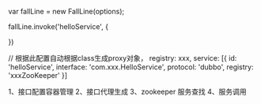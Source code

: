 var fallLine = new FallLine(options);

fallLine.invoke('helloService', {

})

// 根据此配置自动根据class生成proxy对象，
registry: xxx,
service: [{
            id: 'helloService',
            interface: 'com.xxx.HelloService',
            protocol: 'dubbo',
            registry: 'xxxZooKeeper'
        }]

1、接口配置容器管理
2、接口代理生成
3、zookeeper 服务查找
4、服务调用
